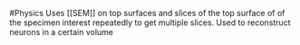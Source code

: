 #Physics 
Uses [[SEM]] on top surfaces and slices of the top surface of of the specimen interest repeatedly to get multiple slices. Used to reconstruct neurons in a certain volume